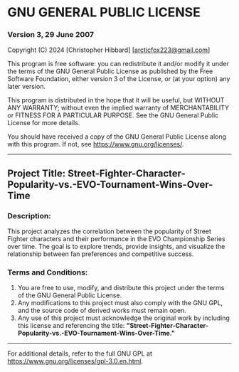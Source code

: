 
# GNU GENERAL PUBLIC LICENSE
### Version 3, 29 June 2007

Copyright (C) 2024 [Christopher Hibbard]
[arcticfox223@gmail.com]

This program is free software: you can redistribute it and/or modify it under the terms of the GNU General Public License as published by the Free Software Foundation, either version 3 of the License, or (at your option) any later version.

This program is distributed in the hope that it will be useful, but WITHOUT ANY WARRANTY; without even the implied warranty of MERCHANTABILITY or FITNESS FOR A PARTICULAR PURPOSE. See the GNU General Public License for more details.

You should have received a copy of the GNU General Public License along with this program. If not, see <https://www.gnu.org/licenses/>.

---

## Project Title: Street-Fighter-Character-Popularity-vs.-EVO-Tournament-Wins-Over-Time

### Description:
This project analyzes the correlation between the popularity of Street Fighter characters and their performance in the EVO Championship Series over time. The goal is to explore trends, provide insights, and visualize the relationship between fan preferences and competitive success.

### Terms and Conditions:
1. You are free to use, modify, and distribute this project under the terms of the GNU General Public License.
2. Any modifications to this project must also comply with the GNU GPL, and the source code of derived works must remain open.
3. Any use of this project must acknowledge the original work by including this license and referencing the title: **"Street-Fighter-Character-Popularity-vs.-EVO-Tournament-Wins-Over-Time."**

---

For additional details, refer to the full GNU GPL at <https://www.gnu.org/licenses/gpl-3.0.en.html>.
